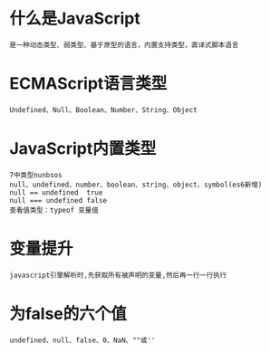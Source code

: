 # 什么是JavaScript

    是一种动态类型、弱类型、基于原型的语言，内置支持类型，直译式脚本语言

# ECMAScript语言类型

    Undefined、Null、Boolean、Number、String、Object

# JavaScript内置类型

    7中类型nunbsos
    null、undefined、number、boolean、string、object、symbol(es6新增)
    null == undefined  true
    null === undefined false
    查看值类型：typeof 变量值

# 变量提升

    javascript引擎解析时,先获取所有被声明的变量,然后再一行一行执行

# 为false的六个值

    undefined、null、false、0、NaN、""或''